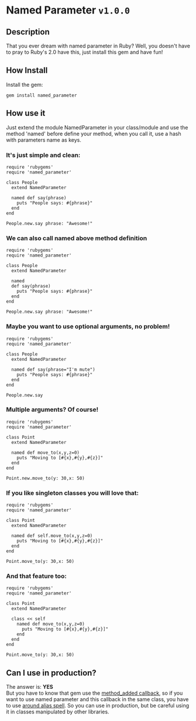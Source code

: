 # Named Parameter `v1.0.0`

## Description
That you ever dream with named parameter in Ruby? Well, you doesn't have to pray to
Ruby's 2.0 have this, just install this gem and have fun!

## How Install
Install the gem:

    gem install named_parameter

## How use it
Just extend the module NamedParameter in your class/module and use the method 'named'
before define your method, when you call it, use a hash with parameters name as keys.

### It's just simple and clean:

    require 'rubygems'
    require 'named_parameter'
     
    class People
      extend NamedParameter
      
      named def say(phrase)
        puts "People says: #{phrase}"
      end
    end
    
    People.new.say phrase: "Awesome!"

### We can also call named above method definition

    require 'rubygems'
    require 'named_parameter'
     
    class People
      extend NamedParameter
      
      named
      def say(phrase)
        puts "People says: #{phrase}"
      end
    end
    
    People.new.say phrase: "Awesome!"

### Maybe you want to use optional arguments, no problem!

    require 'rubygems'
    require 'named_parameter'
     
    class People
      extend NamedParameter
      
      named def say(phrase="I'm mute")
        puts "People says: #{phrase}"
      end
    end
    
    People.new.say

### Multiple arguments? Of course!

    require 'rubygems'
    require 'named_parameter'
     
    class Point
      extend NamedParameter
      
      named def move_to(x,y,z=0)
        puts "Moving to [#{x},#{y},#{z}]"
      end
    end
    
    Point.new.move_to(y: 30,x: 50)


### If you like singleton classes you will love that:

    require 'rubygems'
    require 'named_parameter'
     
    class Point
      extend NamedParameter
      
      named def self.move_to(x,y,z=0)
        puts "Moving to [#{x},#{y},#{z}]"
      end
    end
    
    Point.move_to(y: 30,x: 50)


### And that feature too:

    require 'rubygems'
    require 'named_parameter'
     
    class Point
      extend NamedParameter
      
      class << self
        named def move_to(x,y,z=0)
          puts "Moving to [#{x},#{y},#{z}]"
        end
      end
    end
    
    Point.move_to(y: 30,x: 50)


## Can I use in production?
The answer is: **YES**  
But you have to know that gem
use the [method_added callback](http://ruby-doc.org/core/classes/Module.html#M000460), so if you want to use named parameter
and this callback in the same class, you have to use [around alias spell](https://gist.github.com/534772#file_around_alias.rb).
So you can use in production, but be careful using it in classes manipulated by other libraries.
